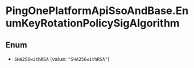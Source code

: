 # PingOnePlatformApiSsoAndBase.EnumKeyRotationPolicySigAlgorithm

## Enum


* `SHA256withRSA` (value: `"SHA256withRSA"`)


